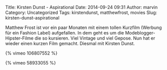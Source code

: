 Title: Kirsten Dunst - Aspirational
Date: 2014-09-24 09:31
Author: marvin
Category: Uncategorized
Tags: kirstendunst, matthewfrost, movies
Slug: kirsten-dunst-aspirational

Matthew Frost ist vor ein paar Monaten mit einem tollen Kurzfilm
(Werbung für ein Fashion Label) aufgefallen. In dem geht es um die
Modeblogger-Hipster-Filme die so kursieren. Viel Vintage und viel
Gepose. Nun hat er wieder einen kurzen Film gemacht. Diesmal mit Kirsten
Dunst.

{% vimeo 106807552 %}

{% vimeo 58933055 %}

